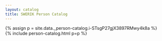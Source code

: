```yaml
---
layout: catalog
title: SWERIK Person Catalog
---
```

{% assign p = site.data._person-catalog.i-STsgP27gjX3897RMwy4k8a %}
{% include person-catalog.html p=p %}

